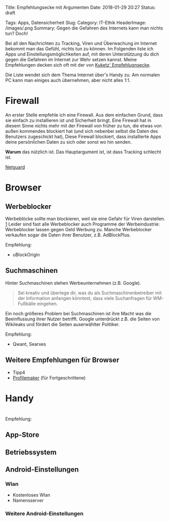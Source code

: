 Title: Empfehlungsecke mit Argumenten
Date: 2018-01-29 20:27
Status: draft
<!-- Status: published -->
Tags: Apps, Datensicherheit
Slug:
Category: IT-Ethik
HeaderImage: /images/.png
Summary: Gegen die Gefahren des Internets kann man nichts tun? Doch!

Bei all den Nachrichten zu Tracking, Viren und Überwachung im Internet bekommt man das Gefühl, nichts tun zu können. Im Folgenden liste ich Apps und Einstellungsmöglichkeiten auf, mit deren Unterstützung du dich gegen die Gefahren im Internet zur Wehr setzen kannst.
Meine Empfehlungen decken sich oft mit der von [Kuketz' Empfehlugnsecke](https://www.kuketz-blog.de/empfehlungsecke/).

Die Liste wendet sich dem Thema Internet über's Handy zu. Am normalen PC kann man einiges auch übernehmen, aber nicht alles 1:1.

# Firewall

An erster Stelle empfehle ich eine Firewall. Aus dem einfachen Grund, dass sie einfach zu installieren ist und Sicherheit bringt. Eine Firewall hat in diesem Sinne nichts mehr mit der Firewall von früher zu tun, die etwas von außen kommendes blockiert hat (und sich nebenbei selbst die Daten des Benutzers zugeschickt hat), Diese Firewall blockiert, dass installierte Apps deine persönlichen Daten zu sich oder sonst wo hin senden.

**Warum** das nützlich ist. Das Hauptargument ist, ist dass Tracking schlecht ist.

[Netguard](https://www.kuketz-blog.de/netguard-firewall-android-unter-kontrolle-teil4/)


# Browser

## Werbeblocker

Werbeblöcke sollte man blockieren, weil sie eine Gefahr für Viren darstellen. [1](http://www.deutschlandfunk.de/cyberkriminalitaet-vom-werbebanner-zur-virenschleuder.684.de.html?dram:article_id=388967)
Leider sind fast alle Werbeblocker auch Programme der Werbeindustrie: Werbeblocker lassen gegen Geld Werbung zu. Manche Werbeblocker verkaufen sogar die Daten ihrer Benutzer, z.B. AdBlockPlus.

Empfehlung:

* uBlockOrigin

## Suchmaschinen

Hinter Suchmaschinen stehen Werbeunternehmen (z.B. Google).

> Sei kreativ und überlege dir, was du als Suchmaschinenbetreiber mit der Information anfangen könntest, dass viele Suchanfragen für WM-Fußbälle eingehen.

Ein noch größeres Problem bei Suchmaschinen ist ihre Macht was die Beeinflussung ihrer Nutzer betrifft. Google unterdrückt z.B. die Seiten von Wikileaks und fördert die Seiten auserwählter Politiker.

Empfehlung:

* Qwant, Searxes

## Weitere Empfehlungen für Browser
* Tipp4
* [Profilemaker](https://ffprofile.com/) (für Fortgeschrittene)

# Handy

#

Empfehlung:

## App-Store

## Betriebssystem

## Android-Einstellungen

### Wlan

* Kostenloses Wlan
* Namensserver

### Weitere Android-Einstellungen
